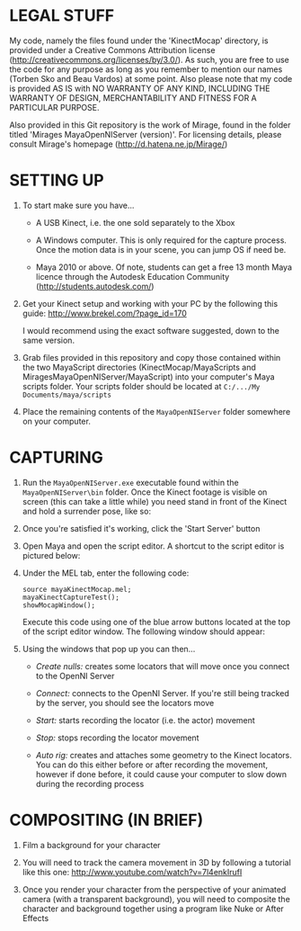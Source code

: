 # LEGAL STUFF

My code, namely the files found under the 'KinectMocap' directory, is provided under a Creative Commons Attribution license (http://creativecommons.org/licenses/by/3.0/). As such, you are free to use the code for any purpose as long as you remember to mention our names (Torben Sko and Beau Vardos) at some point. Also please note that my code is provided AS IS with NO WARRANTY OF ANY KIND, INCLUDING THE WARRANTY OF DESIGN, MERCHANTABILITY AND FITNESS FOR A PARTICULAR PURPOSE.

Also provided in this Git repository is the work of Mirage, found in the folder titled 'Mirages MayaOpenNIServer (version)'. For licensing details, please consult Mirage's homepage (http://d.hatena.ne.jp/Mirage/)


# SETTING UP

1.	To start make sure you have...

	-	A USB Kinect, i.e. the one sold separately to the Xbox

	-	A Windows computer. This is only required for the capture process. Once the motion data is in your scene, you can jump OS if need be.

	-	Maya 2010 or above. Of note, students can get a free 13 month Maya licence through the Autodesk Education Community (http://students.autodesk.com/)

2.	Get your Kinect setup and working with your PC by the following this guide: http://www.brekel.com/?page_id=170

	I would recommend using the exact software suggested, down to the same version. 

3.	Grab files provided in this repository and copy those contained within the two MayaScript directories (KinectMocap/MayaScripts and MiragesMayaOpenNIServer/MayaScript) into your computer's Maya scripts folder. Your scripts folder should be located at `C:/.../My Documents/maya/scripts`

4.	Place the remaining contents of the `MayaOpenNIServer` folder somewhere on your computer.


# CAPTURING

1.	Run the `MayaOpenNIServer.exe` executable found within the `MayaOpenNIServer\bin` folder. Once the Kinect footage is visible on screen (this can take a little while) you need stand in front of the Kinect and hold a surrender pose, like so:



2.	Once you're satisfied it's working, click the 'Start Server' button

3.	Open Maya and open the script editor. A shortcut to the script editor is pictured below:

4.	Under the MEL tab, enter the following code:

		source mayaKinectMocap.mel;
		mayaKinectCaptureTest();
		showMocapWindow();

	Execute this code using one of the blue arrow buttons located at the top of the script editor window. The following window should appear:


5.	Using the windows that pop up you can then...

	- *Create nulls:* creates some locators that will move once you connect to the OpenNI Server

	- *Connect:* connects to the OpenNI Server. If you're still being tracked by the server, you should see the locators move

	- *Start:* starts recording the locator (i.e. the actor) movement

	- *Stop:* stops recording the locator movement

	- *Auto rig:* creates and attaches some geometry to the Kinect locators. You can do this either before or after recording the movement, however if done before, it could cause your computer to slow down during the recording process


# COMPOSITING (IN BRIEF)

1.	Film a background for your character

2.	You will need to track the camera movement in 3D by following a tutorial like this one: http://www.youtube.com/watch?v=7l4enkIrufI

3.	Once you render your character from the perspective of your animated camera (with a transparent background), you will need to composite the character and background together using a program like Nuke or After Effects